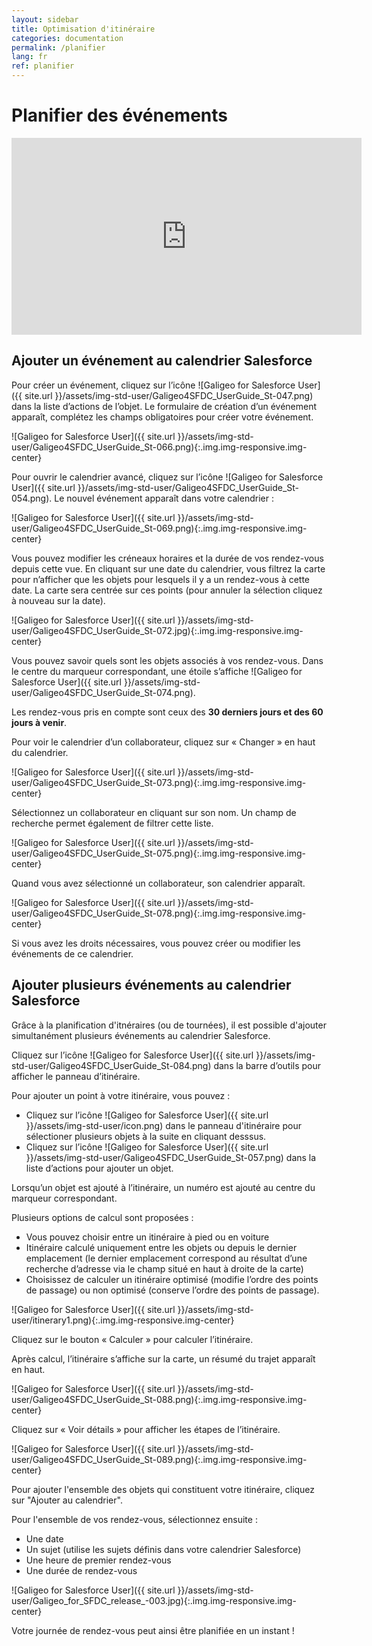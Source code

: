 ```yaml
---
layout: sidebar
title: Optimisation d'itinéraire
categories: documentation
permalink: /planifier
lang: fr
ref: planifier
---
```


# Planifier des événements

<iframe style="display:block;" class="img-center" width="560" height="315" src="https://www.youtube.com/embed/lObRYU-E9CQ" frameborder="0" allowfullscreen></iframe>

## Ajouter un événement au calendrier Salesforce

Pour créer un événement, cliquez sur l’icône ![Galigeo for Salesforce User]({{ site.url }}/assets/img-std-user/Galigeo4SFDC_UserGuide_St-047.png) dans la liste d’actions de l’objet. Le formulaire de création d’un événement apparaît, complétez les champs obligatoires pour créer votre événement.

![Galigeo for Salesforce User]({{ site.url }}/assets/img-std-user/Galigeo4SFDC_UserGuide_St-066.png){:.img.img-responsive.img-center}

Pour ouvrir le calendrier avancé, cliquez sur l’icône ![Galigeo for Salesforce User]({{ site.url }}/assets/img-std-user/Galigeo4SFDC_UserGuide_St-054.png). Le nouvel événement apparaît dans votre calendrier :

![Galigeo for Salesforce User]({{ site.url }}/assets/img-std-user/Galigeo4SFDC_UserGuide_St-069.png){:.img.img-responsive.img-center}

Vous pouvez modifier les créneaux horaires et la durée de vos rendez-vous depuis cette vue.
En cliquant sur une date du calendrier, vous filtrez la carte pour n’afficher que les objets pour lesquels il y a un rendez-vous à cette date. La carte sera centrée sur ces points (pour annuler la sélection cliquez à nouveau sur la date).

![Galigeo for Salesforce User]({{ site.url }}/assets/img-std-user/Galigeo4SFDC_UserGuide_St-072.jpg){:.img.img-responsive.img-center}

Vous pouvez savoir quels sont les objets associés à vos rendez-vous. Dans le centre du marqueur correspondant, une étoile s’affiche ![Galigeo for Salesforce User]({{ site.url }}/assets/img-std-user/Galigeo4SFDC_UserGuide_St-074.png).

Les rendez-vous pris en compte sont ceux des **30 derniers jours et des 60 jours à venir**.

Pour voir le calendrier d’un collaborateur, cliquez sur « Changer » en haut du calendrier.

![Galigeo for Salesforce User]({{ site.url }}/assets/img-std-user/Galigeo4SFDC_UserGuide_St-073.png){:.img.img-responsive.img-center}

Sélectionnez un collaborateur en cliquant sur son nom. Un champ de recherche permet également de filtrer cette liste.

![Galigeo for Salesforce User]({{ site.url }}/assets/img-std-user/Galigeo4SFDC_UserGuide_St-075.png){:.img.img-responsive.img-center}

Quand vous avez sélectionné un collaborateur, son calendrier apparaît.

![Galigeo for Salesforce User]({{ site.url }}/assets/img-std-user/Galigeo4SFDC_UserGuide_St-078.png){:.img.img-responsive.img-center}

Si vous avez les droits nécessaires, vous pouvez créer ou modifier les événements de ce calendrier.

## Ajouter plusieurs événements au calendrier Salesforce

Grâce à la planification d'itnéraires (ou de tournées), il est possible d'ajouter simultanément plusieurs événements au calendrier Salesforce.

Cliquez sur l’icône ![Galigeo for Salesforce User]({{ site.url }}/assets/img-std-user/Galigeo4SFDC_UserGuide_St-084.png) dans la barre d’outils pour afficher le panneau d’itinéraire.

Pour ajouter un point à votre itinéraire, vous pouvez :

- Cliquez sur l’icône ![Galigeo for Salesforce User]({{ site.url }}/assets/img-std-user/icon.png) dans le panneau d'itinéraire pour sélectioner plusieurs objets à la suite en cliquant desssus.
- Cliquez sur l’icône ![Galigeo for Salesforce User]({{ site.url }}/assets/img-std-user/Galigeo4SFDC_UserGuide_St-057.png) dans la liste d’actions pour ajouter un objet.

Lorsqu’un objet est ajouté à l’itinéraire, un numéro est ajouté au centre du marqueur correspondant.

Plusieurs options de calcul sont proposées :

- Vous pouvez choisir entre un itinéraire à pied ou en voiture
- Itinéraire calculé uniquement entre les objets ou depuis le dernier emplacement (le dernier emplacement correspond au résultat d’une recherche d’adresse via le champ situé en haut à droite de la carte)
- Choisissez de calculer un itinéraire optimisé (modifie l’ordre des points de passage) ou non optimisé (conserve l’ordre des points de passage).

![Galigeo for Salesforce User]({{ site.url }}/assets/img-std-user/itinerary1.png){:.img.img-responsive.img-center}

Cliquez sur le bouton « Calculer » pour calculer l’itinéraire.

Après calcul, l’itinéraire s’affiche sur la carte, un résumé du trajet apparaît en haut. 

![Galigeo for Salesforce User]({{ site.url }}/assets/img-std-user/Galigeo4SFDC_UserGuide_St-088.png){:.img.img-responsive.img-center}

Cliquez sur « Voir détails » pour afficher les étapes de l’itinéraire.

![Galigeo for Salesforce User]({{ site.url }}/assets/img-std-user/Galigeo4SFDC_UserGuide_St-089.png){:.img.img-responsive.img-center}

Pour ajouter l'ensemble des objets qui constituent votre itinéraire, cliquez sur "Ajouter au calendrier".

Pour l'ensemble de vos rendez-vous, sélectionnez ensuite :

- Une date
- Un sujet (utilise les sujets définis dans votre calendrier Salesforce)
- Une heure de premier rendez-vous
- Une durée de rendez-vous

![Galigeo for Salesforce User]({{ site.url }}/assets/img-std-user/Galigeo_for_SFDC_release_-003.jpg){:.img.img-responsive.img-center}

Votre journée de rendez-vous peut ainsi être planifiée en un instant !






